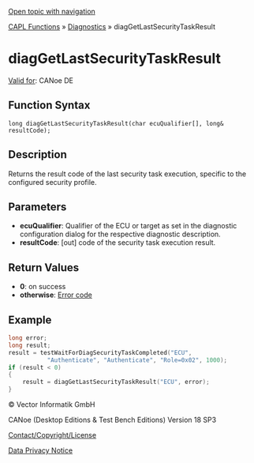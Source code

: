 [Open topic with navigation](../../../../../CANoeDEFamily.htm#Topics/CAPLFunctions/Diagnostics/Functions/CAPLfunctionDiagGetLastSecurityTaskResult.md)

[CAPL Functions](../../CAPLfunctions.md) » [Diagnostics](../CAPLfunctionsDiagnosticsOverview.md) » diagGetLastSecurityTaskResult

# diagGetLastSecurityTaskResult

[Valid for](../../../Shared/FeatureAvailability.md):  CANoe DE

## Function Syntax

```
long diagGetLastSecurityTaskResult(char ecuQualifier[], long& resultCode);
```

## Description

Returns the result code of the last security task execution, specific to the configured security profile.

## Parameters

- **ecuQualifier**: Qualifier of the ECU or target as set in the diagnostic configuration dialog for the respective diagnostic description.
- **resultCode**: [out] code of the security task execution result.

## Return Values

- **0**: on success
- **otherwise**: [Error code](../CAPLfunctionsDiagnosticsErrorCode.md)

## Example

```c
long error;
long result;
result = testWaitForDiagSecurityTaskCompleted("ECU",
           "Authenticate", "Authenticate", "Role=0x02", 1000);
if (result < 0)
{
    result = diagGetLastSecurityTaskResult("ECU", error);
}
```

© Vector Informatik GmbH

CANoe (Desktop Editions & Test Bench Editions) Version 18 SP3

[Contact/Copyright/License](../../../Shared/ContactCopyrightLicense.md)

[Data Privacy Notice](https://www.vector.com/int/en/company/get-info/privacy-policy/)